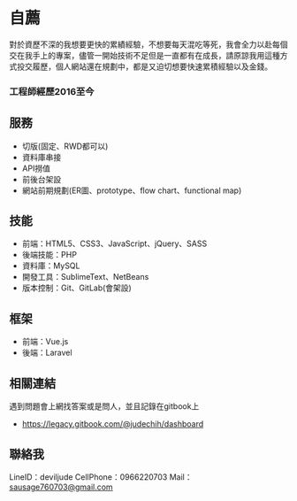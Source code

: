 # 自薦

對於資歷不深的我想要更快的累績經驗，不想要每天混吃等死，我會全力以赴每個交在我手上的專案，儘管一開始技術不足但是一直都有在成長，請原諒我用這種方式投交履歷，個人網站還在規劃中，都是又迫切想要快速累積經驗以及金錢。

### 工程師經歷2016至今

## 服務

+ 切版(固定、RWD都可以)
+ 資料庫串接
+ API撈值
+ 前後台架設
+ 網站前期規劃(ER圖、prototype、flow chart、functional map)

## 技能

+ 前端：HTML5、CSS3、JavaScript、jQuery、SASS
+ 後端技能：PHP
+ 資料庫：MySQL
+ 開發工具：SublimeText、NetBeans
+ 版本控制：Git、GitLab(會架設)

## 框架

+ 前端：Vue.js
+ 後端：Laravel

## 相關連結

遇到問題會上網找答案或是問人，並且記錄在gitbook上
+ https://legacy.gitbook.com/@judechih/dashboard

## 聯絡我

LineID：deviljude
CellPhone：0966220703
Mail：sausage760703@gmail.com

